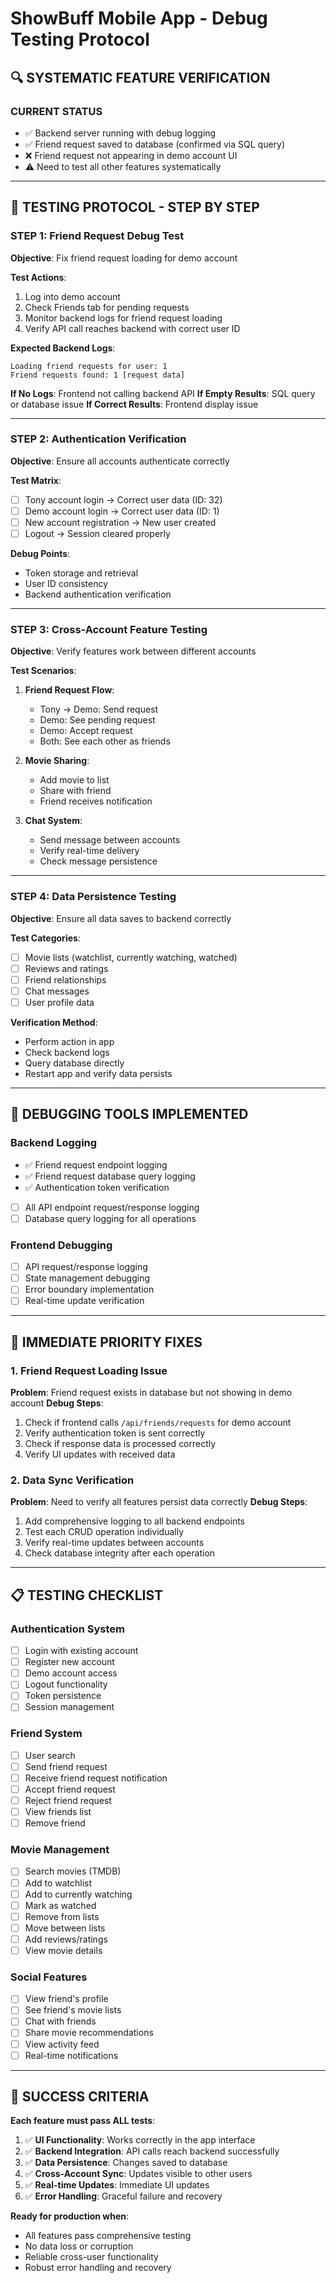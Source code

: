 # ShowBuff Mobile App - Debug Testing Protocol

## 🔍 **SYSTEMATIC FEATURE VERIFICATION**

### **CURRENT STATUS**
- ✅ Backend server running with debug logging
- ✅ Friend request saved to database (confirmed via SQL query)
- ❌ Friend request not appearing in demo account UI
- ⚠️ Need to test all other features systematically

---

## 🧪 **TESTING PROTOCOL - STEP BY STEP**

### **STEP 1: Friend Request Debug Test**
**Objective**: Fix friend request loading for demo account

**Test Actions**:
1. Log into demo account
2. Check Friends tab for pending requests
3. Monitor backend logs for friend request loading
4. Verify API call reaches backend with correct user ID

**Expected Backend Logs**:
```
Loading friend requests for user: 1
Friend requests found: 1 [request data]
```

**If No Logs**: Frontend not calling backend API
**If Empty Results**: SQL query or database issue
**If Correct Results**: Frontend display issue

---

### **STEP 2: Authentication Verification**
**Objective**: Ensure all accounts authenticate correctly

**Test Matrix**:
- [ ] Tony account login → Correct user data (ID: 32)
- [ ] Demo account login → Correct user data (ID: 1)  
- [ ] New account registration → New user created
- [ ] Logout → Session cleared properly

**Debug Points**:
- Token storage and retrieval
- User ID consistency
- Backend authentication verification

---

### **STEP 3: Cross-Account Feature Testing**
**Objective**: Verify features work between different accounts

**Test Scenarios**:
1. **Friend Request Flow**:
   - Tony → Demo: Send request
   - Demo: See pending request
   - Demo: Accept request
   - Both: See each other as friends

2. **Movie Sharing**:
   - Add movie to list
   - Share with friend
   - Friend receives notification

3. **Chat System**:
   - Send message between accounts
   - Verify real-time delivery
   - Check message persistence

---

### **STEP 4: Data Persistence Testing**
**Objective**: Ensure all data saves to backend correctly

**Test Categories**:
- [ ] Movie lists (watchlist, currently watching, watched)
- [ ] Reviews and ratings
- [ ] Friend relationships
- [ ] Chat messages
- [ ] User profile data

**Verification Method**:
- Perform action in app
- Check backend logs
- Query database directly
- Restart app and verify data persists

---

## 🔧 **DEBUGGING TOOLS IMPLEMENTED**

### **Backend Logging**
- ✅ Friend request endpoint logging
- ✅ Friend request database query logging
- ✅ Authentication token verification
- [ ] All API endpoint request/response logging
- [ ] Database query logging for all operations

### **Frontend Debugging**
- [ ] API request/response logging
- [ ] State management debugging
- [ ] Error boundary implementation
- [ ] Real-time update verification

---

## 🚨 **IMMEDIATE PRIORITY FIXES**

### **1. Friend Request Loading Issue**
**Problem**: Friend request exists in database but not showing in demo account
**Debug Steps**:
1. Check if frontend calls `/api/friends/requests` for demo account
2. Verify authentication token is sent correctly
3. Check if response data is processed correctly
4. Verify UI updates with received data

### **2. Data Sync Verification**
**Problem**: Need to verify all features persist data correctly
**Debug Steps**:
1. Add comprehensive logging to all backend endpoints
2. Test each CRUD operation individually
3. Verify real-time updates between accounts
4. Check database integrity after each operation

---

## 📋 **TESTING CHECKLIST**

### **Authentication System**
- [ ] Login with existing account
- [ ] Register new account  
- [ ] Demo account access
- [ ] Logout functionality
- [ ] Token persistence
- [ ] Session management

### **Friend System**
- [ ] User search
- [ ] Send friend request
- [ ] Receive friend request notification
- [ ] Accept friend request
- [ ] Reject friend request
- [ ] View friends list
- [ ] Remove friend

### **Movie Management**
- [ ] Search movies (TMDB)
- [ ] Add to watchlist
- [ ] Add to currently watching
- [ ] Mark as watched
- [ ] Remove from lists
- [ ] Move between lists
- [ ] Add reviews/ratings
- [ ] View movie details

### **Social Features**
- [ ] View friend's profile
- [ ] See friend's movie lists
- [ ] Chat with friends
- [ ] Share movie recommendations
- [ ] View activity feed
- [ ] Real-time notifications

---

## 🎯 **SUCCESS CRITERIA**

**Each feature must pass ALL tests**:
1. ✅ **UI Functionality**: Works correctly in the app interface
2. ✅ **Backend Integration**: API calls reach backend successfully
3. ✅ **Data Persistence**: Changes saved to database
4. ✅ **Cross-Account Sync**: Updates visible to other users
5. ✅ **Real-time Updates**: Immediate UI updates
6. ✅ **Error Handling**: Graceful failure and recovery

**Ready for production when**:
- All features pass comprehensive testing
- No data loss or corruption
- Reliable cross-user functionality
- Robust error handling and recovery
